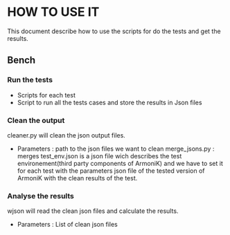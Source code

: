 # HOW TO USE IT

This document describe how to use the scripts for do the tests and get the results.

## Bench

### Run the tests

* Scripts for each test
* Script to run all the tests cases and  store the results in Json files

### Clean the output

cleaner.py will clean the json output files.
* Parameters : path to the json files we want to clean
merge_jsons.py : merges test_env.json is a json file wich describes the test environement(third party components of ArmoniK) and we have to set it for each test with the parameters json file of the tested version of ArmoniK with the clean results of the test. 

### Analyse the results 

wjson will read the clean json files and calculate the results.

* Parameters : List of clean json files
